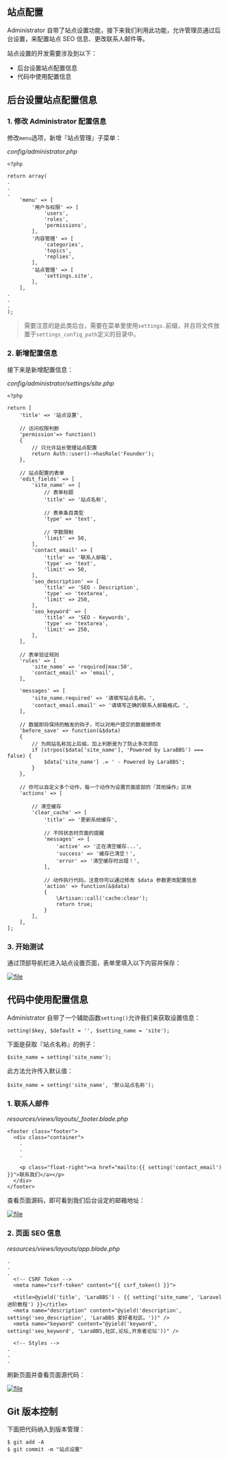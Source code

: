 ## 站点配置

Administrator 自带了站点设置功能，接下来我们利用此功能，允许管理员通过后台设置，来配置站点 SEO 信息、更改联系人邮件等。

站点设置的开发需要涉及到以下：

* 后台设置站点配置信息
* 代码中使用配置信息

## 后台设置站点配置信息

### 1. 修改 Administrator 配置信息

修改`menu`选项，新增『站点管理』子菜单：

_config/administrator.php_

```
<?php

return array(
.
.
.
    'menu' => [
        '用户与权限' => [
            'users',
            'roles',
            'permissions',
        ],
        '内容管理' => [
            'categories',
            'topics',
            'replies',
        ],
        '站点管理' => [
            'settings.site',
        ],
    ],
.
.
.
);
```

> 需要注意的是此类后台，需要在菜单里使用`settings.`前缀，并且将文件放置于`settings_config_path`定义的目录中。

### 2. 新增配置信息

接下来是新增配置信息：

_config/administrator/settings/site.php_

```
<?php

return [
    'title' => '站点设置',

    // 访问权限判断
    'permission'=> function()
    {
        // 只允许站长管理站点配置
        return Auth::user()->hasRole('Founder');
    },

    // 站点配置的表单
    'edit_fields' => [
        'site_name' => [
            // 表单标题
            'title' => '站点名称',

            // 表单条目类型
            'type' => 'text',

            // 字数限制
            'limit' => 50,
        ],
        'contact_email' => [
            'title' => '联系人邮箱',
            'type' => 'text',
            'limit' => 50,
        ],
        'seo_description' => [
            'title' => 'SEO - Description',
            'type' => 'textarea',
            'limit' => 250,
        ],
        'seo_keyword' => [
            'title' => 'SEO - Keywords',
            'type' => 'textarea',
            'limit' => 250,
        ],
    ],

    // 表单验证规则
    'rules' => [
        'site_name' => 'required|max:50',
        'contact_email' => 'email',
    ],

    'messages' => [
        'site_name.required' => '请填写站点名称。',
        'contact_email.email' => '请填写正确的联系人邮箱格式。',
    ],

    // 数据即将保持的触发的钩子，可以对用户提交的数据做修改
    'before_save' => function(&$data)
    {
        // 为网站名称加上后缀，加上判断是为了防止多次添加
        if (strpos($data['site_name'], 'Powered by LaraBBS') === false) {
            $data['site_name'] .= ' - Powered by LaraBBS';
        }
    },

    // 你可以自定义多个动作，每一个动作为设置页面底部的『其他操作』区块
    'actions' => [

        // 清空缓存
        'clear_cache' => [
            'title' => '更新系统缓存',

            // 不同状态时页面的提醒
            'messages' => [
                'active' => '正在清空缓存...',
                'success' => '缓存已清空！',
                'error' => '清空缓存时出错！',
            ],

            // 动作执行代码，注意你可以通过修改 $data 参数更改配置信息
            'action' => function(&$data)
            {
                \Artisan::call('cache:clear');
                return true;
            }
        ],
    ],
];
```

### 3. 开始测试

通过顶部导航栏进入站点设置页面，表单里填入以下内容并保存：

[![](https://iocaffcdn.phphub.org/uploads/images/201812/26/1/I4uhVNfY2I.png!large "file")](https://iocaffcdn.phphub.org/uploads/images/201812/26/1/I4uhVNfY2I.png!large)

## 代码中使用配置信息

Administrator 自带了一个辅助函数`setting()`允许我们来获取设置信息：

```
setting($key, $default = '', $setting_name = 'site');
```

下面是获取『站点名称』的例子：

```
$site_name = setting('site_name');
```

此方法允许传入默认值：

```
$site_name = setting('site_name', '默认站点名称');
```

### 1. 联系人邮件

_resources/views/layouts/\_footer.blade.php_

```
<footer class="footer">
  <div class="container">
    .
    .
    .

    <p class="float-right"><a href="mailto:{{ setting('contact_email') }}">联系我们</a></p>
  </div>
</footer>
```

查看页面源码，即可看到我们后台设定的邮箱地址：

[![](https://iocaffcdn.phphub.org/uploads/images/201812/26/1/Uq18rkUh4B.gif!large "file")](https://iocaffcdn.phphub.org/uploads/images/201812/26/1/Uq18rkUh4B.gif!large)

### 2. 页面 SEO 信息

_resources/views/layouts/app.blade.php_

```
.
.
.
  <!-- CSRF Token -->
  <meta name="csrf-token" content="{{ csrf_token() }}">

  <title>@yield('title', 'LaraBBS') - {{ setting('site_name', 'Laravel 进阶教程') }}</title>
  <meta name="description" content="@yield('description', setting('seo_description', 'LaraBBS 爱好者社区。'))" />
  <meta name="keyword" content="@yield('keyword', setting('seo_keyword', 'LaraBBS,社区,论坛,开发者论坛'))" />

  <!-- Styles -->
.
.
.
```

刷新页面并查看页面源代码：

[![](https://iocaffcdn.phphub.org/uploads/images/201812/26/1/hbDITd2gS1.png!large "file")](https://iocaffcdn.phphub.org/uploads/images/201812/26/1/hbDITd2gS1.png!large)

## Git 版本控制

下面把代码纳入到版本管理：

```
$ git add -A
$ git commit -m "站点设置"
```



